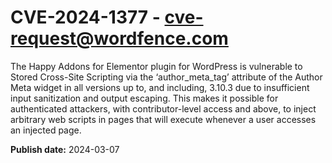 # CVE-2024-1377 - cve-request@wordfence.com

The Happy Addons for Elementor plugin for WordPress is vulnerable to Stored Cross-Site Scripting via the ‘author_meta_tag’ attribute of the Author Meta widget in all versions up to, and including, 3.10.3 due to insufficient input sanitization and output escaping. This makes it possible for authenticated attackers, with contributor-level access and above, to inject arbitrary web scripts in pages that will execute whenever a user accesses an injected page.

**Publish date:** 2024-03-07
